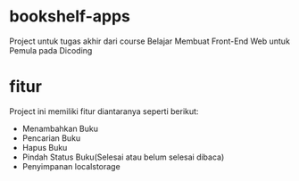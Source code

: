 # bookshelf-apps
Project untuk tugas akhir dari course Belajar Membuat Front-End Web untuk Pemula pada Dicoding

# fitur
Project ini memiliki fitur diantaranya seperti berikut:
- Menambahkan Buku
- Pencarian Buku
- Hapus Buku
- Pindah Status Buku(Selesai atau belum selesai dibaca)
- Penyimpanan localstorage
